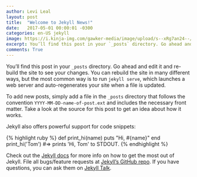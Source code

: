 ```yaml
---
author: Levi Leal
layout: post
title:  "Welcome to Jekyll News!"
date:   2017-05-01 00:00:01 -0300
categories: en-US jekyll
image: https://i.kinja-img.com/gawker-media/image/upload/s--xRg7an24--/c_scale,fl_progressive,q_80,w_800/dbe0s31ooccsxjtcb9ps.png
excerpt: You’ll find this post in your `_posts` directory. Go ahead and edit
comments: True
---
```

You’ll find this post in your `_posts` directory. Go ahead and edit it and re-build the site to see your changes. You can rebuild the site in many different ways, but the most common way is to run `jekyll serve`, which launches a web server and auto-regenerates your site when a file is updated.

To add new posts, simply add a file in the `_posts` directory that follows the convention `YYYY-MM-DD-name-of-post.ext` and includes the necessary front matter. Take a look at the source for this post to get an idea about how it works.

Jekyll also offers powerful support for code snippets:

{% highlight ruby %}
def print_hi(name)
  puts "Hi, #{name}"
end
print_hi('Tom')
#=> prints 'Hi, Tom' to STDOUT.
{% endhighlight %}

Check out the [Jekyll docs][jekyll-docs] for more info on how to get the most out of Jekyll. File all bugs/feature requests at [Jekyll’s GitHub repo][jekyll-gh]. If you have questions, you can ask them on [Jekyll Talk][jekyll-talk].

[jekyll-docs]: https://jekyllrb.com/docs/home
[jekyll-gh]:   https://github.com/jekyll/jekyll
[jekyll-talk]: https://talk.jekyllrb.com/
